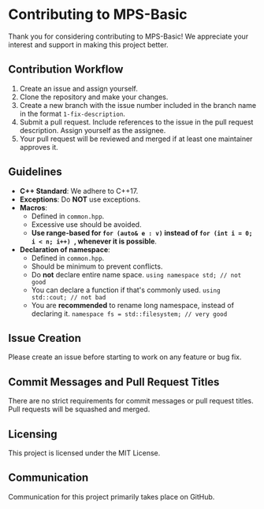 # Contributing to MPS-Basic

Thank you for considering contributing to MPS-Basic! We appreciate your interest and support in making this project better.

## Contribution Workflow

1. Create an issue and assign yourself.
2. Clone the repository and make your changes.
3. Create a new branch with the issue number included in the branch name in the format `1-fix-description`.
4. Submit a pull request. Include references to the issue in the pull request description. Assign yourself as the assignee.
5. Your pull request will be reviewed and merged if at least one maintainer approves it.

## Guidelines

- **C++ Standard**: We adhere to C++17.
- **Exceptions**: Do **NOT** use exceptions.
- **Macros**:
  - Defined in `common.hpp`.
  - Excessive use should be avoided.
  - **Use range-based for `for (auto& e : v)` instead of `for (int i = 0; i < n; i++) `, whenever it is possible**.
- **Declaration of namespace**:
  - Defined in `common.hpp`.
  - Should be minimum to prevent conflicts.
  - Do **not** declare entire name space. `using namespace std; // not good`
  - You can declare a function if that's commonly used. `using std::cout; // not bad`
  - You are **recommended** to rename long namespace, instead of declaring it. `namespace fs = std::filesystem; // very good`

## Issue Creation

Please create an issue before starting to work on any feature or bug fix.

## Commit Messages and Pull Request Titles

There are no strict requirements for commit messages or pull request titles. Pull requests will be squashed and merged.

## Licensing

This project is licensed under the MIT License.

## Communication

Communication for this project primarily takes place on GitHub.
